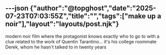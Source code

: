 ---json
{"author":"@topghost","date":"2025-07-23T07:03:55Z","title":"","tags":["make up a noir"],"layout":"layouts/post.njk"}
---
modern noir film where the protagonist knows exactly who to go to with a clue related to the work of Quentin Tarantino... it&#x27;s his college roommate Derek, whom he hasn&#x27;t talked to in twenty years
